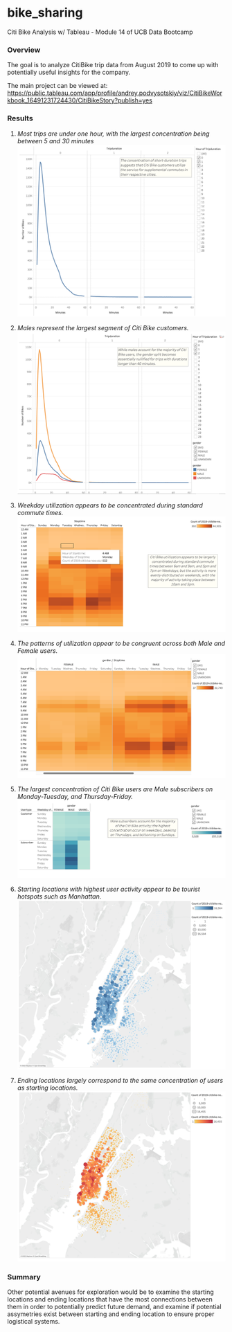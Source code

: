 # bike_sharing
Citi Bike Analysis w/ Tableau - Module 14 of UCB Data Bootcamp

### Overview
The goal is to analyze CitiBike trip data from August 2019 to come up with potentially useful insights for the company.

The main project can be viewed at: https://public.tableau.com/app/profile/andrey.podvysotskiy/viz/CitiBikeWorkbook_16491231724430/CitiBikeStory?publish=yes

### Results

1. *Most trips are under one hour, with the largest concentration being between 5 and 30 minutes*
![Viz1](https://raw.githubusercontent.com/Dreski9000/bike_sharing/main/Resources/story_viz_1.png)

2. *Males represent the largest segment of Citi Bike customers.*
![Viz2](https://raw.githubusercontent.com/Dreski9000/bike_sharing/main/Resources/story_viz_2.png)

3. *Weekday utilization appears to be concentrated during standard commute times.*
![Viz3](https://raw.githubusercontent.com/Dreski9000/bike_sharing/main/Resources/story_viz_3.png)

4. *The patterns of utilization appear to be congruent across both Male and Female users.*
![Viz4](https://raw.githubusercontent.com/Dreski9000/bike_sharing/main/Resources/story_viz_4.png)

5. *The largest concentration of Citi Bike users are Male subscribers on Monday-Tuesday, and Thursday-Friday.*
![Viz5](https://raw.githubusercontent.com/Dreski9000/bike_sharing/main/Resources/story_viz_5.png)

6. *Starting locations with highest user activity appear to be tourist hotspots such as Manhattan.*
![Viz6](https://raw.githubusercontent.com/Dreski9000/bike_sharing/main/Resources/story_viz_6.png)

7. *Ending locations largely correspond to the same concentration of users as starting locations.*
![Viz7](https://raw.githubusercontent.com/Dreski9000/bike_sharing/main/Resources/story_viz_7.png)

### Summary

Other potential avenues for exploration would be to examine the starting locations and ending locations that
have the most connections between them in order to potentially predict future demand, and examine if potential 
assymetries exist between starting and ending location to ensure proper logistical systems.
